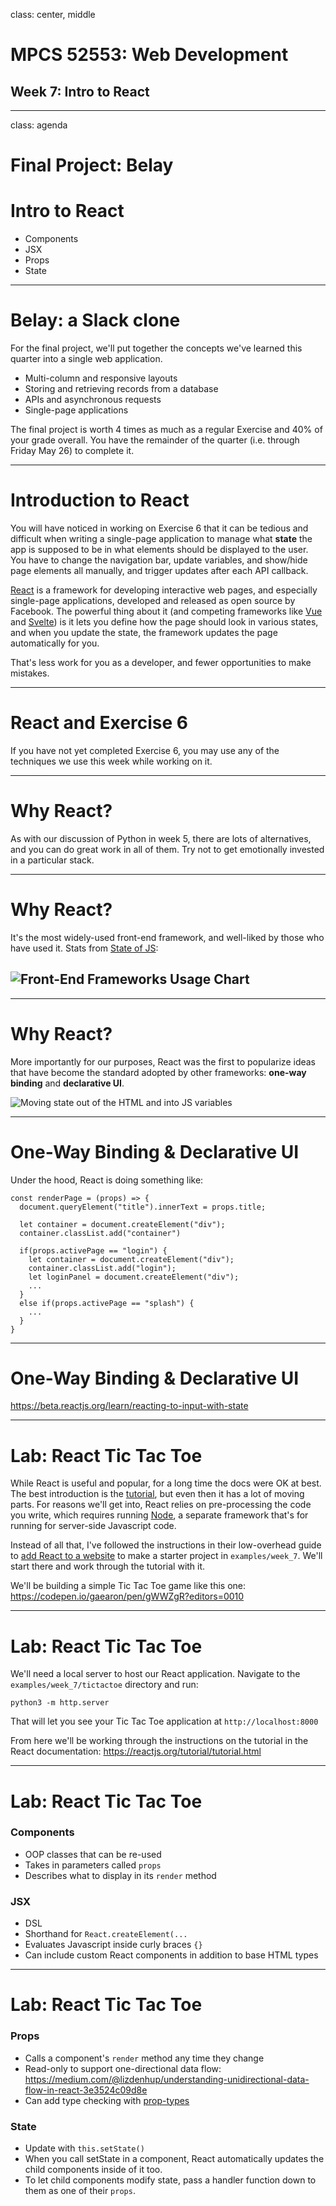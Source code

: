 class: center, middle

# MPCS 52553: Web Development
## Week 7: Intro to React

---

class: agenda

# Final Project: Belay

# Intro to React

- Components
- JSX
- Props
- State

---

# Belay: a Slack clone

For the final project, we'll put together the concepts we've learned this
quarter into a single web application.

- Multi-column and responsive layouts
- Storing and retrieving records from a database
- APIs and asynchronous requests
- Single-page applications

The final project is worth 4 times as much as a regular Exercise and 40% of your
grade overall. You have the remainder of the quarter (i.e. through Friday
May 26) to complete it.

---

# Introduction to React

You will have noticed in working on Exercise 6 that it can be tedious and
difficult when writing a single-page application to manage what **state** the
app is supposed to be in what elements should be displayed to the user. You have
to change the navigation bar, update variables, and show/hide page elements all
manually, and trigger updates after each API callback.

[React](https://reactjs.org/) is a framework for developing interactive web
pages, and especially single-page applications, developed and released as open
source by Facebook. The powerful thing about it (and competing frameworks like
[Vue](https://vuejs.org/) and [Svelte](https://svelte.dev/)) is it lets you
define how the page should look in various states, and when you update the
state, the framework updates the page automatically for you.

That's less work for you as a developer, and fewer opportunities to make
mistakes.

---

# React and Exercise 6

If you have not yet completed Exercise 6, you may use any of the techniques we
use this week while working on it.

---

# Why React?

As with our discussion of Python in week 5, there are lots of alternatives, and
you can do great work in all of them. Try not to get emotionally invested in a
particular stack.

---

# Why React?

It's the most widely-used front-end framework, and well-liked by those who have
used it. Stats from
[State of JS](https://2022.stateofjs.com/en-US/libraries/front-end-frameworks/):

## ![Front-End Frameworks Usage Chart](images/frontend-frameworks.png)

---

# Why React?

More importantly for our purposes, React was the first to popularize ideas that
have become the standard adopted by other frameworks: **one-way binding** and
**declarative UI**.

![Moving state out of the HTML and into JS variables](images/one_state.png)

---

# One-Way Binding & Declarative UI

Under the hood, React is doing something like:

    const renderPage = (props) => {
      document.queryElement("title").innerText = props.title;

      let container = document.createElement("div");
      container.classList.add("container")

      if(props.activePage == "login") {
        let container = document.createElement("div");
        container.classList.add("login");
        let loginPanel = document.createElement("div");
        ...
      }
      else if(props.activePage == "splash") {
        ...
      }
    }

---

# One-Way Binding & Declarative UI

https://beta.reactjs.org/learn/reacting-to-input-with-state

---

# Lab: React Tic Tac Toe

While React is useful and popular, for a long time the docs were OK at best. The
best introduction is the [tutorial](https://reactjs.org/tutorial/tutorial.html),
but even then it has a lot of moving parts. For reasons we'll get into, React
relies on pre-processing the code you write, which requires running
[Node](https://nodejs.org/en/), a separate framework that's for running for
server-side Javascript code.

Instead of all that, I've followed the instructions in their low-overhead guide
to
[add React to a website](https://reactjs.org/docs/add-react-to-a-website.html)
to make a starter project in `examples/week_7`. We'll start there and work
through the tutorial with it.

We'll be building a simple Tic Tac Toe game like this one:
https://codepen.io/gaearon/pen/gWWZgR?editors=0010

---

# Lab: React Tic Tac Toe

We'll need a local server to host our React application. Navigate to the
`examples/week_7/tictactoe` directory and run:

`python3 -m http.server`

That will let you see your Tic Tac Toe application at `http://localhost:8000`

From here we'll be working through the instructions on the tutorial in the React
documentation: https://reactjs.org/tutorial/tutorial.html

---

# Lab: React Tic Tac Toe

### Components

- OOP classes that can be re-used
- Takes in parameters called `props`
- Describes what to display in its `render` method

### JSX

- DSL
- Shorthand for `React.createElement(...`
- Evaluates Javascript inside curly braces `{}`
- Can include custom React components in addition to base HTML types

---

# Lab: React Tic Tac Toe

### Props

- Calls a component's `render` method any time they change
- Read-only to support one-directional data flow:
  https://medium.com/@lizdenhup/understanding-unidirectional-data-flow-in-react-3e3524c09d8e
- Can add type checking with
  [prop-types](https://www.npmjs.com/package/prop-types)

### State

- Update with `this.setState()`
- When you call setState in a component, React automatically updates the child
  components inside of it too.
- To let child components modify state, pass a handler function down to them as
  one of their `props`.
